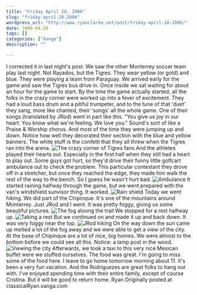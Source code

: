 ```yaml
---
title: "Friday April 28, 2006"
slug: "friday-april-28-2006"
wordpress_url: "http://www.ryanclarke.net/post/friday-april-28-2006/"
date: 2006-04-28
tags: []
categories: ["Xanga"]
description: ""

---
```


I corrected it in last night's post. We saw the other Monterrey soccer team play last night. Not Rayados, but the Tigres. They wear yellow (or gold) and blue. They were playing a team from Paraguay.
We arrived early for the game and saw the Tigres bus drive in. Once inside we sat waiting for about an hour for the game to start. By the time the game actually started, all the folks in the crazy corner were worked up into a fever of excitement. They had a loud bass drum and a pitiful trumpeter, and to the tune of that 'duet' they sang, more like chanted, their 'songs' all the whole game. One of their songs (translated by JRod) went in part like this. "You give us joy in our heart. You know what we're feeling. We love you." Sound's sort of like a Praise & Worship chorus. And most of the time they were jumping up and down. Notice how well they decorated their section with the blue and yellow banners. The white stuff is the confetti that they all threw when the Tigres ran into the arena.
![The crazy corner of Tigres fans](http://img.photobucket.com/albums/v300/classicalRyan/Mexico/CrazyCorner.jpg)
And the athletes played their hearts out. Especially in the first half when they still had a heart to play out. Some guys got hurt, so they'd drive their funny little golfcart ambulance out to check the problem. This particular contestant they drove off in a stretcher, but once they reached the edge, they made him walk the rest of the way to the bench. So I guess he wasn't hurt bad.
![Ambulance](http://img.photobucket.com/albums/v300/classicalRyan/Mexico/Ambulance.jpg)
It started raining halfway through the game, but we went prepared with the van's windshield sunvisor thing. It worked.
![Rain shield](http://img.photobucket.com/albums/v300/classicalRyan/Mexico/RainShield.jpg)
Today we went hiking. We did part of the Chipinque. It's one of the mountains around Monterrey. Just JRod and I went. It was pretty foggy, giving us some beautiful pictures.
![The fog aloong the trail](http://img.photobucket.com/albums/v300/classicalRyan/Mexico/FoggyTrail.jpg)
We stopped for a rest halfway up.
![Taking a rest](http://img.photobucket.com/albums/v300/classicalRyan/Mexico/RestStop.jpg)
But we continued on and made it up and back down. It was very foggy near the top.
![JRod hiking](http://img.photobucket.com/albums/v300/classicalRyan/Mexico/JRodTrail.jpg)
On the way down the sun came up melted a lot of the fog away and we were able to get a view of the city. At the base of Chipinque are a lot of nice, big homes. We were almost to the bottom before we could see all this. Notice: a lamp post in the wood.
![Viewing the city](http://img.photobucket.com/albums/v300/classicalRyan/Mexico/CityView.jpg)
Afterwards, we took a taxi to this very nice Mexican buffet were we stuffed ourselves. The food was great. I'm going to miss some of the food here. I leave to go home tomorrow morning about 11. It's been a very fun vacation. And the Rodriguezes are great folks to hang out with. I've enjoyed spending time with their entire family, except of course Cristina.
But it will be good to return home.
Ryan
Originally posted at classicalRyan.xanga.com
